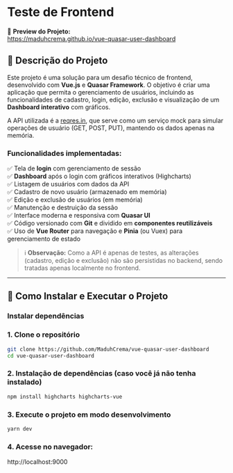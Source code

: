 # Teste de Frontend

🔗 **Preview do Projeto:**  
https://maduhcrema.github.io/vue-quasar-user-dashboard

## 📝 Descrição do Projeto

Este projeto é uma solução para um desafio técnico de frontend, desenvolvido com **Vue.js** e **Quasar Framework**. O objetivo é criar uma aplicação que permita o gerenciamento de usuários, incluindo as funcionalidades de cadastro, login, edição, exclusão e visualização de um **Dashboard interativo** com gráficos.

A API utilizada é a [reqres.in](https://reqres.in), que serve como um serviço mock para simular operações de usuário (GET, POST, PUT), mantendo os dados apenas na memória.

### Funcionalidades implementadas:

✅ Tela de **login** com gerenciamento de sessão  
✅ **Dashboard** após o login com gráficos interativos (Highcharts)  
✅ Listagem de usuários com dados da API  
✅ Cadastro de novo usuário (armazenado em memória)  
✅ Edição e exclusão de usuários (em memória)  
✅ Manutenção e destruição da sessão  
✅ Interface moderna e responsiva com **Quasar UI**  
✅ Código versionado com **Git** e dividido em **componentes reutilizáveis**  
✅ Uso de **Vue Router** para navegação e **Pinia** (ou Vuex) para gerenciamento de estado

> ℹ️ **Observação:** Como a API é apenas de testes, as alterações (cadastro, edição e exclusão) não são persistidas no backend, sendo tratadas apenas localmente no frontend.

---

## 🚀 Como Instalar e Executar o Projeto

### Instalar dependências

### 1. Clone o repositório

```bash
git clone https://github.com/MaduhCrema/vue-quasar-user-dashboard
cd vue-quasar-user-dashboard
```

### 2. Instalação de dependências (caso você já não tenha instalado)

```bash
npm install highcharts highcharts-vue
```

### 3. Execute o projeto em modo desenvolvimento

```bash
yarn dev
```

### 4. Acesse no navegador:

http://localhost:9000
